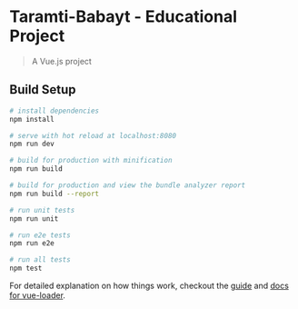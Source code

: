 # Taramti-Babayt - Educational Project

> A Vue.js project

## Build Setup

``` bash
# install dependencies
npm install

# serve with hot reload at localhost:8080
npm run dev

# build for production with minification
npm run build

# build for production and view the bundle analyzer report
npm run build --report

# run unit tests
npm run unit

# run e2e tests
npm run e2e

# run all tests
npm test
```


<!--golan-->
For detailed explanation on how things work, checkout the [guide](http://vuejs-templates.github.io/webpack/) and [docs for vue-loader](http://vuejs.github.io/vue-loader).
